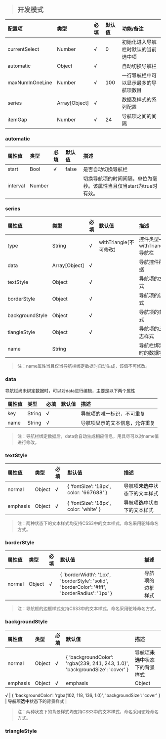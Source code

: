 > ## 开发模式

| 配置项 | 类型 | 必填 | 默认值 | 功能/备注 |
| :--- | :--- | :--- | :--- | :--- |
| currentSelect | Number | √ | 0 | 初始化进入导航栏时默认的当前选中项 |
| automatic | Object | √ |  | 自动切换导航栏 |
| maxNumInOneLine | Number | √ | 100 | 一行导航栏中可以显示最多的导航项数目 |
| series | Array\[Object\] | √ |  | 数据及样式的系列配置 |
| itemGap | Number | √ | 24 | 导航项之间的间隔 |

### automatic

| 属性值 | 类型 | 必填 | 默认值 | 描述 |
| :--- | :--- | :--- | :--- | :--- |
| start | Bool | √ | false | 是否自动切换导航栏 |
| interval | Number |  |  | 切换导航项的时间间隔，单位为毫秒。该属性当且仅当start为true时有效。 |

### series

| 属性值 | 类型 | 必填 | 默认值 | 描述 |
| :--- | :--- | :--- | :--- | :--- |
| type | String | √ | withTriangle\(不可修改\) | 控件类型——withTriangleNav导航栏 |
| data | Array\[Object\] | √ |  | 导航控件所有数据 |
| textStyle | Object | √ |  | 导航项的文本样式 |
| borderStyle | Object | √ |  | 导航项的边框样式 |
| backgroundStyle | Object | √ |  | 导航项的背景样式 |
| tiangleStyle | Object | √ |  | 导航项的三角标志样式 |
| name | String |  |  | 导航栏绑定数据时的数据字段 |

> 注：name属性当且仅当导航栏绑定数据时自动生成，该值不可修改。

### data

导航栏尚未绑定数据时，可以对data进行编辑，主要是以下两个属性

| 属性值 | 类型 | 必填 | 默认值 | 描述 |
| :--- | :--- | :--- | :--- | :--- |
| key | String | √ |  | 导航项的唯一标识，不可重复 |
| name | String | √ |  | 导航项显示的文本信息，允许重复 |

> 注：导航栏绑定数据后，data会自动生成相应信息，用具尽可以对name值进行修改。

### textStyle

| 属性值 | 类型 | 必填 | 默认值 | 描述 |
| :--- | :--- | :--- | :--- | :--- |
| normal | Object | √ | { ‘fontSize’: ‘18px', color: '667688' } | 导航项**未选中**状态下的文本样式 |
| emphasis | Object | √ | { ‘fontSize’: ‘18px', color: 'white' } | 导航项**选中**状态下的文本样式 |

> 注：两种状态下的文本样式均支持CSS3中的文本样式，命名采用驼峰命名方式。

### borderStyle

| 属性值 | 类型 | 必填 | 默认值 | 描述 |
| :--- | :--- | :--- | :--- | :--- |
| normal | Object | √ | { ’borderWidth‘: '1px', 'borderStyle': 'solid', 'borderColor': '\#fff', 'borderRadius': '1px' } | 导航项的边框样式 |

> 注：导航框的边框样式支持CSS3中的文本样式，命名采用驼峰命名方式。

### backgroundStyle

| 属性值 | 类型 | 必填 | 默认值 | 描述 |
| :--- | :--- | :--- | :--- | :--- |
| normal | Object | √ | { ’backgroundColor‘: 'rgba\(239, 241, 243, 1.0\)', 'backgroundSize': 'cover' } | 导航项**未选中**状态下的背景样式 |
| emphasis | Object | √ | emphasis | Object |

√ \| { ’backgroundColor‘: 'rgba\(102, 118, 136, 1.0\)', 'backgroundSize': 'cover' } \| 导航项**选中**状态下的背景样式 \|

> 注：两种状态下的背景样式均支持CSS3中的文本样式，命名采用驼峰命名方式。

### triangleStyle



